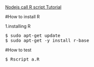 [Nodejs call R script Tutorial](https://www.npmjs.com/package/r-script)

#How to install R

1.installing R
<pre>
$ sudo apt-get update
$ sudo apt-get -y install r-base
</pre>

#How to test
<pre>
$ Rscript a.R
</pre>

